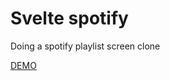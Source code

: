 # Svelte spotify
Doing a spotify playlist screen clone

[DEMO](https://goncy-svelte-spotify.netlify.com/)
